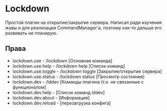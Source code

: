 # Lockdown
Простой плагин на открытие/закрытие сервера. Написал ради изучения жавы и для реализации CommandManager'а, поэтому как-то дальше его развивать не планирую.

## Права
- lockdown.use - /lockdown [Основная команда]
- lockdown.use.help - /lockdown help [Список команд]
- lockdown.use.toggle - /lockdown toggle [Закрытие/открытие сервера]
- lockdown.use.status - /lockdown status [Просмотр состояния]
- lockdown.dev - /lddev [Команды плагина (т.е. не связанные с функционалом]
- lockdown.dev.help - [Список команд lddev]
- lockdown.dev.about - [Информация]
- lockdown.dev.reload - [перезагрузка конфига]
